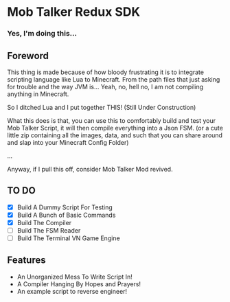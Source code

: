 # Mob Talker Redux SDK

### Yes, I'm doing this...

## Foreword

This thing is made because of how bloody frustrating it is to integrate scripting language like Lua to Minecraft. From the path files that just asking for trouble and the way JVM is... Yeah, no, hell no, I am not compiling anything in Minecraft.

So I ditched Lua and I put together THIS! (Still Under Construction)

What this does is that, you can use this to comfortably build and test your Mob Talker Script, it will then compile everything into a Json FSM. (or a cute little zip containing all the images, data, and such that you can share around and slap into your Minecraft Config Folder)

...

Anyway, if I pull this off, consider Mob Talker Mod revived.

## TO DO

- [x] Build A Dummy Script For Testing
- [x] Build A Bunch of Basic Commands
- [x] Build The Compiler
- [ ] Build The FSM Reader
- [ ] Build The Terminal VN Game Engine

## Features

- An Unorganized Mess To Write Script In!
- A Compiler Hanging By Hopes and Prayers!
- An example script to reverse engineer!
